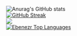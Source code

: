 ![Anurag's GitHub stats](https://github-readme-stats.vercel.app/api?username=Ebenezr&show_icons=true&theme=codeSTACKr)<br>
[![GitHub Streak](https://github-readme-streak-stats.herokuapp.com/?user=Ebenezr&theme=dark)](https://git.io/streak-stats)<br>
![](https://raw.githubusercontent.com/Ebenezr/github-stats/master/generated/languages.svg#gh-dark-mode-only)<br>
<a href="https://github.com/anuraghazra/github-readme-stats"><img alt="Ebenezr Top Languages" src="https://github-readme-stats.vercel.app/api/top-langs/?username=Ebenezr&langs_count=10&layout=compact&theme=dark#" /></a>

<!--

**Ebenezr/Ebenezr** is a ✨ _special_ ✨ repository because its `README.md` (this file) appears on your GitHub profile.

Here are some ideas to get you started:

- 🔭 I’m currently working on ...
- 🌱 I’m currently learning ...
- 👯 I’m looking to collaborate on ...
- 🤔 I’m looking for help with ...
- 💬 Ask me about ...
- 📫 How to reach me: ...
- 😄 Pronouns: ...
- ⚡ Fun fact: ...
-->
